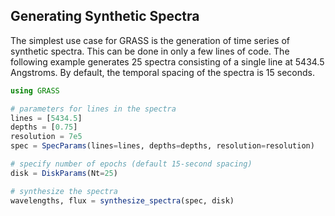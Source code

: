 ## Generating Synthetic Spectra

The simplest use case for GRASS is the generation of time series of synthetic spectra. This can be done in only a few lines of code. The following example generates 25 spectra consisting of a single line at 5434.5 Angstroms. By default, the temporal spacing of the spectra is 15 seconds.

```julia
using GRASS

# parameters for lines in the spectra
lines = [5434.5]
depths = [0.75]
resolution = 7e5
spec = SpecParams(lines=lines, depths=depths, resolution=resolution)

# specify number of epochs (default 15-second spacing)
disk = DiskParams(Nt=25)

# synthesize the spectra
wavelengths, flux = synthesize_spectra(spec, disk)
```
